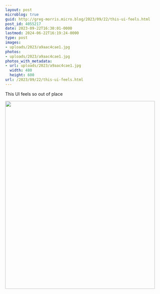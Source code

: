 ```yaml
---
layout: post
microblog: true
guid: http://greg-morris.micro.blog/2023/09/22/this-ui-feels.html
post_id: 4055217
date: 2023-09-22T16:30:01-0000
lastmod: 2024-06-22T16:19:24-0000
type: post
images:
- uploads/2023/a9aac4cae1.jpg
photos:
- uploads/2023/a9aac4cae1.jpg
photos_with_metadata:
- url: uploads/2023/a9aac4cae1.jpg
  width: 480
  height: 600
url: /2023/09/22/this-ui-feels.html
---
```

This UI feels so out of place

<img src="uploads/2023/a9aac4cae1.jpg" width="480" height="600" alt="">

